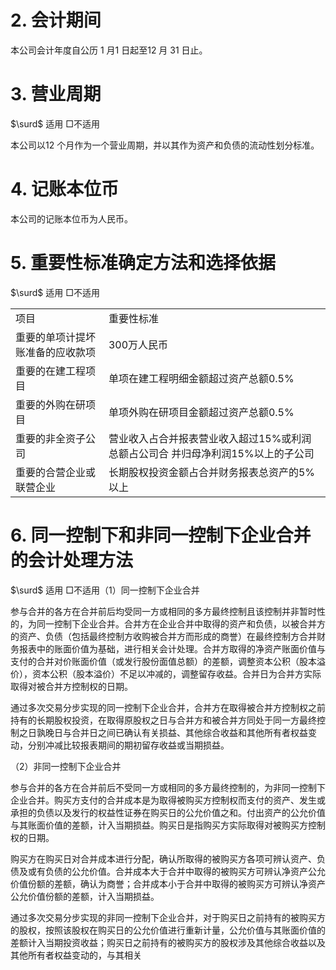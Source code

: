 # 2. 会计期间  

本公司会计年度自公历 1 月1 日起至12 月 31 日止。  

# 3. 营业周期  

$\surd$ 适用 □不适用  

本公司以12 个月作为一个营业周期，并以其作为资产和负债的流动性划分标准。  

# 4. 记账本位币  

本公司的记账本位币为人民币。  

# 5. 重要性标准确定方法和选择依据  

$\surd$ 适用 □不适用  


<html><body><table><tr><td>项目</td><td>重要性标准</td></tr><tr><td>重要的单项计提坏账准备的应收款项</td><td>300万人民币</td></tr><tr><td>重要的在建工程项目</td><td>单项在建工程明细金额超过资产总额0.5%</td></tr><tr><td>重要的外购在研项目</td><td>单项外购在研项目金额超过资产总额0.5%</td></tr><tr><td>重要的非全资子公司</td><td>营业收入占合并报表营业收入超过15%或利润总额占公司合 并归母净利润15%以上的子公司</td></tr><tr><td>重要的合营企业或联营企业</td><td>长期股权投资金额占合并财务报表总资产的5%以上</td></tr></table></body></html>  

# 6. 同一控制下和非同一控制下企业合并的会计处理方法  

$\surd$ 适用 □不适用（1）同一控制下企业合并  

参与合并的各方在合并前后均受同一方或相同的多方最终控制且该控制并非暂时性的，为同一控制下企业合并。合并方在企业合并中取得的资产和负债，以被合并方的资产、负债（包括最终控制方收购被合并方而形成的商誉）在最终控制方合并财务报表中的账面价值为基础，进行相关会计处理。合并方取得的净资产账面价值与支付的合并对价账面价值（或发行股份面值总额）的差额，调整资本公积（股本溢价），资本公积（股本溢价）不足以冲减的，调整留存收益。合并日为合并方实际取得对被合并方控制权的日期。  

通过多次交易分步实现的同一控制下企业合并，合并方在取得被合并方控制权之前持有的长期股权投资，在取得原股权之日与合并方和被合并方同处于同一方最终控制之日孰晚日与合并日之间已确认有关损益、其他综合收益和其他所有者权益变动，分别冲减比较报表期间的期初留存收益或当期损益。  

（2）非同一控制下企业合并  

参与合并的各方在合并前后不受同一方或相同的多方最终控制的，为非同一控制下企业合并。购买方支付的合并成本是为取得被购买方控制权而支付的资产、发生或承担的负债以及发行的权益性证券在购买日的公允价值之和。付出资产的公允价值与其账面价值的差额，计入当期损益。购买日是指购买方实际取得对被购买方控制权的日期。  

购买方在购买日对合并成本进行分配，确认所取得的被购买方各项可辨认资产、负债及或有负债的公允价值。合并成本大于合并中取得的被购买方可辨认净资产公允价值份额的差额，确认为商誉；合并成本小于合并中取得的被购买方可辨认净资产公允价值份额的差额，计入当期损益。  

通过多次交易分步实现的非同一控制下企业合并，对于购买日之前持有的被购买方的股权，按照该股权在购买日的公允价值进行重新计量，公允价值与其账面价值的差额计入当期投资收益；购买日之前持有的被购买方的股权涉及其他综合收益以及其他所有者权益变动的，与其相关  